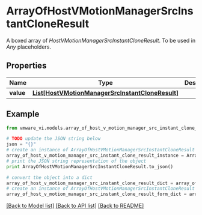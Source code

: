 # ArrayOfHostVMotionManagerSrcInstantCloneResult

A boxed array of *HostVMotionManagerSrcInstantCloneResult*. To be used in *Any* placeholders. 

## Properties
Name | Type | Description | Notes
------------ | ------------- | ------------- | -------------
**value** | [**List[HostVMotionManagerSrcInstantCloneResult]**](HostVMotionManagerSrcInstantCloneResult.md) |  | 

## Example

```python
from vmware_vi.models.array_of_host_v_motion_manager_src_instant_clone_result import ArrayOfHostVMotionManagerSrcInstantCloneResult

# TODO update the JSON string below
json = "{}"
# create an instance of ArrayOfHostVMotionManagerSrcInstantCloneResult from a JSON string
array_of_host_v_motion_manager_src_instant_clone_result_instance = ArrayOfHostVMotionManagerSrcInstantCloneResult.from_json(json)
# print the JSON string representation of the object
print ArrayOfHostVMotionManagerSrcInstantCloneResult.to_json()

# convert the object into a dict
array_of_host_v_motion_manager_src_instant_clone_result_dict = array_of_host_v_motion_manager_src_instant_clone_result_instance.to_dict()
# create an instance of ArrayOfHostVMotionManagerSrcInstantCloneResult from a dict
array_of_host_v_motion_manager_src_instant_clone_result_form_dict = array_of_host_v_motion_manager_src_instant_clone_result.from_dict(array_of_host_v_motion_manager_src_instant_clone_result_dict)
```
[[Back to Model list]](../README.md#documentation-for-models) [[Back to API list]](../README.md#documentation-for-api-endpoints) [[Back to README]](../README.md)


